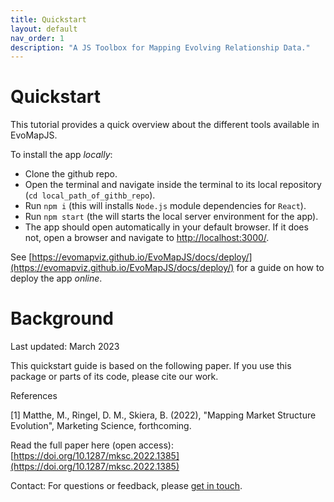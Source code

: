 ```yaml
---
title: Quickstart
layout: default
nav_order: 1
description: "A JS Toolbox for Mapping Evolving Relationship Data."
---
```


# Quickstart

This tutorial provides a quick overview about the different tools available in EvoMapJS.

To install the app *locally*:

- Clone the github repo.
- Open the terminal and navigate inside the terminal to its local repository (`cd local_path_of_githb_repo`).
- Run `npm i` (this will installs `Node.js` module dependencies for `React`).
- Run `npm start` (the will starts the local server environment for the app).
- The app should open automatically in your default browser. 
If it does not, open a browser and navigate to [http://localhost:3000/](http://localhost:3000/). 

See [https://evomapviz.github.io/EvoMapJS/docs/deploy/](https://evomapviz.github.io/EvoMapJS/docs/deploy/) for a guide on how to deploy the app *online*.

# Background

Last updated: March 2023

This quickstart guide is based on the following paper. If you use this package or parts of its code, please cite our work.

References

[1] Matthe, M., Ringel, D. M., Skiera, B. (2022), "Mapping Market Structure Evolution", Marketing Science, forthcoming.

Read the full paper here (open access): [https://doi.org/10.1287/mksc.2022.1385](https://doi.org/10.1287/mksc.2022.1385)

Contact: For questions or feedback, please [get in touch].

[get in touch]: mailto:matthe@wiwi.uni-frankfurt.de